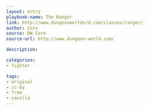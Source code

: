 ```yaml
---
layout: entry
playbook-name: The Ranger
link: http://www.dungeonworldsrd.com/classes/ranger/
author: Core
source: DW Core
source-url: http://www.dungeon-world.com/

description:

categories:
- fighter

tags:
- original
- cc-by
- free
- vanilla
---
```

